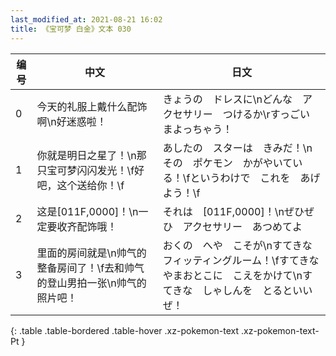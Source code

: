 ```yaml
---
last_modified_at: 2021-08-21 16:02
title: 《宝可梦 白金》文本 030
---
```

| 编号 | 中文 | 日文 |
| ---- | ---- | ---- |
| 0 | 今天的礼服上戴什么配饰啊\n好迷惑啦！ | きょうの　ドレスに\nどんな　アクセサリー　つけるか\rすっごい　まよっちゃう！ |
| 1 | 你就是明日之星了！\n那只宝可梦闪闪发光！\f好吧，这个送给你！\f | あしたの　スターは　きみだ！\nその　ポケモン　かがやいている！\fというわけで　これを　あげよう！\f |
| 2 | 这是[011F,0000]！\n一定要收齐配饰哦！ | それは　[011F,0000]！\nぜひぜひ　アクセサリー　あつめてよ |
| 3 | 里面的房间就是\n帅气的整备房间了！\f去和帅气的登山男拍一张\n帅气的照片吧！ | おくの　へや　こそが\nすてきな　フィッティングルーム！\fすてきな　やまおとこに　こえをかけて\nすてきな　しゃしんを　とるといいぜ！ |
{: .table .table-bordered .table-hover .xz-pokemon-text .xz-pokemon-text-Pt }
